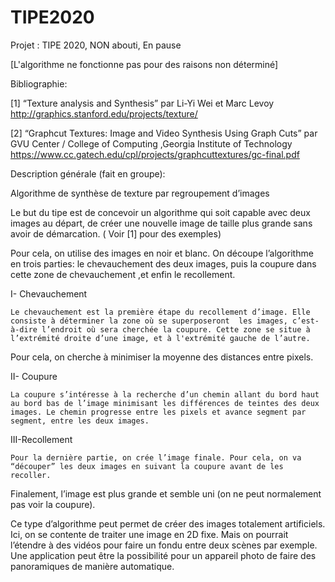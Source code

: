 # TIPE2020

Projet : TIPE 2020, NON abouti, En pause

[L'algorithme ne fonctionne pas pour des raisons non déterminé]

Bibliographie:

[1] “Texture analysis and Synthesis” par Li-Yi Wei et Marc Levoy 
http://graphics.stanford.edu/projects/texture/

[2] “Graphcut Textures: Image and Video Synthesis Using Graph Cuts” par GVU Center / College of Computing ,Georgia Institute of Technology
https://www.cc.gatech.edu/cpl/projects/graphcuttextures/gc-final.pdf


Description générale (fait en groupe):

Algorithme de synthèse de texture par regroupement d’images

Le but du tipe est de concevoir un algorithme qui soit capable avec deux images au départ, de créer une nouvelle image de taille plus grande sans avoir de démarcation. 
( Voir [1] pour des exemples)

Pour cela, on utilise des images en noir et blanc. On découpe l’algorithme en trois parties: le chevauchement des deux images, puis la coupure dans cette zone de chevauchement ,et enfin le recollement. 

I- Chevauchement

    Le chevauchement est la première étape du recollement d’image. Elle consiste à déterminer la zone où se superposeront  les images, c’est-à-dire l’endroit où sera cherchée la coupure. Cette zone se situe à l’extrémité droite d’une image, et à l'extrémité gauche de l’autre.
Pour cela, on cherche à minimiser la moyenne des
distances entre pixels. 

II- Coupure

    La coupure s’intéresse à la recherche d’un chemin allant du bord haut au bord bas de l’image minimisant les différences de teintes des deux images. Le chemin progresse entre les pixels et avance segment par segment, entre les deux images.

III-Recollement

    Pour la dernière partie, on crée l’image finale. Pour cela, on va “découper” les deux images en suivant la coupure avant de les recoller.
Finalement, l’image est plus grande et semble uni (on ne peut normalement pas voir la coupure).

Ce type d’algorithme peut permet de créer des images totalement artificiels. Ici, on se contente de traiter une image en 2D fixe. Mais on pourrait l’étendre à des vidéos pour faire un fondu entre deux scènes par exemple.
Une application peut être la possibilité pour un appareil photo de faire des panoramiques de manière automatique.

